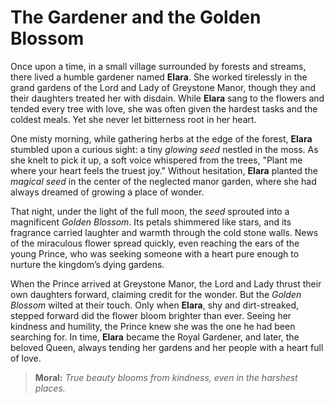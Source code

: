 # The Gardener and the Golden Blossom

Once upon a time, in a small village surrounded by forests and streams, there lived a humble gardener named **Elara**. She worked tirelessly in the grand gardens of the Lord and Lady of Greystone Manor, though they and their daughters treated her with disdain. While **Elara** sang to the flowers and tended every tree with love, she was often given the hardest tasks and the coldest meals. Yet she never let bitterness root in her heart.

One misty morning, while gathering herbs at the edge of the forest, **Elara** stumbled upon a curious sight: a tiny *glowing seed* nestled in the moss. As she knelt to pick it up, a soft voice whispered from the trees, "Plant me where your heart feels the truest joy." Without hesitation, **Elara** planted the *magical seed* in the center of the neglected manor garden, where she had always dreamed of growing a place of wonder.

That night, under the light of the full moon, the *seed* sprouted into a magnificent *Golden Blossom*. Its petals shimmered like stars, and its fragrance carried laughter and warmth through the cold stone walls. News of the miraculous flower spread quickly, even reaching the ears of the young Prince, who was seeking someone with a heart pure enough to nurture the kingdom’s dying gardens.

When the Prince arrived at Greystone Manor, the Lord and Lady thrust their own daughters forward, claiming credit for the wonder. But the *Golden Blossom* wilted at their touch. Only when **Elara**, shy and dirt-streaked, stepped forward did the flower bloom brighter than ever. Seeing her kindness and humility, the Prince knew she was the one he had been searching for. In time, **Elara** became the Royal Gardener, and later, the beloved Queen, always tending her gardens and her people with a heart full of love.

> **Moral:** *True beauty blooms from kindness, even in the harshest places.*
